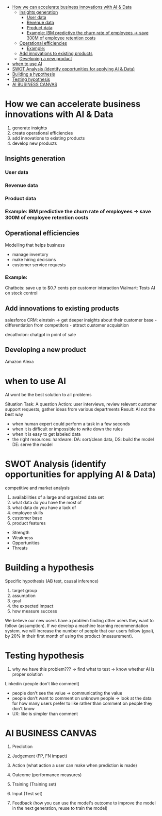 - [How we can accelerate business innovations with AI \& Data](#how-we-can-accelerate-business-innovations-with-ai--data)
  - [Insights generation](#insights-generation)
    - [User data](#user-data)
    - [Revenue data](#revenue-data)
    - [Product data](#product-data)
    - [Example: IBM predictive the churn rate of employees -\> save 300M of employee retention costs](#example-ibm-predictive-the-churn-rate-of-employees---save-300m-of-employee-retention-costs)
  - [Operational efficiencies](#operational-efficiencies)
    - [Example:](#example)
  - [Add innovations to existing products](#add-innovations-to-existing-products)
  - [Developing a new product](#developing-a-new-product)
- [when to use AI](#when-to-use-ai)
- [SWOT Analysis (identify opportunities for applying AI \& Data)](#swot-analysis-identify-opportunities-for-applying-ai--data)
- [Building a hypothesis](#building-a-hypothesis)
- [Testing hypothesis](#testing-hypothesis)
- [AI BUSINESS CANVAS](#ai-business-canvas)



# How we can accelerate business innovations with AI & Data
1. generate insights
2. create operational efficiencies
3. add innovations to existing products
4. develop new products


## Insights generation
### User data
### Revenue data
### Product data

### Example: IBM predictive the churn rate of employees -> save 300M of employee retention costs


## Operational efficiencies
Modelling that helps business 
- manage inventory 
- make hiring decisions
- customer service requests

### Example:
Chatbots: save up to $0.7 cents per customer interaction
Walmart: Tests AI on stock control


## Add innovations to existing products
salesforce CRM: einstein -> get deeper insights about their customer base
    - differentiation from competitors
    - attract customer acquisition

decatholon: chatgpt in point of sale

## Developing a new product
Amazon Alexa




# when to use AI
AI wont be the best solution to all problems

Situation
Task: A question 
Action: user interviews, review relevant customer support requests, gather ideas from various departments
Result: AI not the best way

- when human expert could perform a task in a few seconds
- when it is difficult or impossible to write down the rules
- when it is easy to get labeled data
- the right resources: hardware: DA: sort/clean data, DS: build the model DE: serve the model


# SWOT Analysis (identify opportunities for applying AI & Data)
competitive and market analysis
1. availabilities of a large and organized data set
2. what data do you have the most of
3. what data do you have a lack of 
4. employee skills
5. customer base
6. product features


- Strength
- Weakness
- Opportunities
- Threats

# Building a hypothesis
Specific hypothesis (AB test, causal inference)
1. target group
2. assumption
3. goal
4. the expected impact 
5. how measure success

We believe our new users have a problem finding other users they want to follow (assumption). If we develop a machine learning recommendation system, we will increase the number of people that our users follow (goal), by 20% in their first month of using the product (measurement).

# Testing hypothesis

1. why we have this problem???  -> find what to test -> know whether AI is proper solution

Linkedin (people don't like comment)
- people don't see the value -> communicating the value
- people don't want to comment on unknown people -> look at the data for how many users prefer to like rather than comment on people they don't know
- UX: like is simpler than comment


# AI BUSINESS CANVAS

1. Prediction
2. Judgement (FP, FN impact)
3. Action (what action a user can make when prediction is made)
4. Outcome (performance measures)

1. Training (Training set)
2. Input (Test set)
3. Feedback (how you can use the model's outcome to improve the model in the next generation, reuse to train the model)